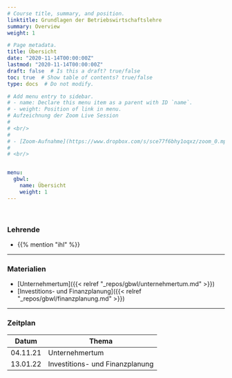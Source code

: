 ```yaml
---
# Course title, summary, and position.
linktitle: Grundlagen der Betriebswirtschaftslehre
summary: Overview
weight: 1

# Page metadata.
title: Übersicht
date: "2020-11-14T00:00:00Z"
lastmod: "2020-11-14T00:00:00Z"
draft: false  # Is this a draft? true/false
toc: true  # Show table of contents? true/false
type: docs  # Do not modify.

# Add menu entry to sidebar.
# - name: Declare this menu item as a parent with ID `name`.
# - weight: Position of link in menu.
# Aufzeichnung der Zoom Live Session
# 
# <br/>
# 
# - [Zoom-Aufnahme](https://www.dropbox.com/s/sce77f6bhy1oqxz/zoom_0.mp4?dl=0)
# 
# <br/>


menu:
  gbwl:
    name: Übersicht
    weight: 1
---
```


<br/>

### Lehrende

* {{% mention "ihl" %}}

***

### Materialien

- [Unternehmertum]({{< relref "_repos/gbwl/unternehmertum.md" >}})
- [Investitions- und Finanzplanung]({{< relref "_repos/gbwl/finanzplanung.md" >}})

***

### Zeitplan

| Datum | Thema |
| --- | --- |
| 04.11.21 | Unternehmertum |
| 13.01.22 | Investitions- und Finanzplanung |
